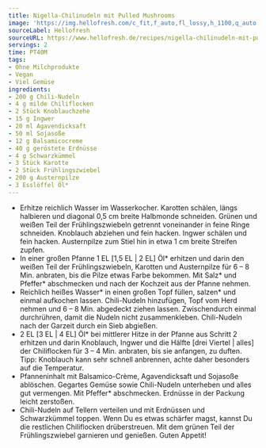 ```yaml
---
title: Nigella-Chilinudeln mit Pulled Mushrooms
image: 'https://img.hellofresh.com/c_fit,f_auto,fl_lossy,h_1100,q_auto,w_2600/hellofresh_s3/image/nigella-chilinudeln-mit-pulled-mushrooms-1c0de9fc.jpg'
sourceLabel: Hellofresh
sourceURL: https://www.hellofresh.de/recipes/nigella-chilinudeln-mit-pulled-mushrooms-630cb6f1092f1e17fa00a91e
servings: 2
time: PT40M
tags:
- Ohne Milchprodukte
- Vegan
- Viel Gemüse
ingredients:
- 200 g Chili-Nudeln
- 4 g milde Chiliflocken
- 2 Stück Knoblauchzehe
- 15 g Ingwer
- 20 ml Agavendicksaft
- 50 ml Sojasoße
- 12 g Balsamicocreme
- 40 g geröstete Erdnüsse
- 4 g Schwarzkümmel
- 3 Stück Karotte
- 2 Stück Frühlingszwiebel
- 200 g Austernpilze
- 3 Esslöffel Öl*
---
```


- Erhitze reichlich Wasser im Wasserkocher.  Karotten schälen, längs halbieren und diagonal 0,5 cm breite Halbmonde schneiden.  Grünen und weißen Teil der Frühlingszwiebeln getrennt voneinander in feine Ringe schneiden.  Knoblauch abziehen und fein hacken.  Ingwer schälen und fein hacken.  Austernpilze zum Stiel hin in etwa 1 cm breite Streifen zupfen.
- In einer großen Pfanne 1 EL [1,5 EL | 2 EL] Öl\* erhitzen und darin den weißen Teil der Frühlingszwiebeln, Karotten und Austernpilze für 6 – 8 Min. anbraten, bis die Pilze etwas Farbe bekommen. Mit Salz\* und Pfeffer\* abschmecken und nach der Kochzeit aus der Pfanne nehmen.
- Reichlich heißes Wasser\* in einen großen Topf füllen, salzen\* und einmal aufkochen lassen. Chili-Nudeln hinzufügen, Topf vom Herd nehmen und 6 – 8 Min. abgedeckt ziehen lassen. Zwischendurch einmal durchrühren, damit die Nudeln nicht zusammenkleben. Chili-Nudeln nach der Garzeit durch ein Sieb abgießen.
- 2 EL [3 EL | 4 EL] Öl\* bei mittlerer Hitze in der Pfanne aus Schritt 2 erhitzen und darin Knoblauch, Ingwer und die Hälfte [drei Viertel | alles] der Chiliflocken für 3 – 4 Min. anbraten, bis sie anfangen, zu duften.  Tipp: Knoblauch kann sehr schnell anbrennen, achte daher besonders auf die Temperatur.
- Pfanneninhalt mit Balsamico-Crème, Agavendicksaft und Sojasoße ablöschen. Gegartes Gemüse sowie Chili-Nudeln unterheben und alles gut vermengen. Mit Pfeffer\* abschmecken.  Erdnüsse in der Packung leicht zerstoßen.
- Chili-Nudeln auf Tellern verteilen und mit Erdnüssen und Schwarzkümmel toppen. Wenn Du es etwas schärfer magst, kannst Du die restlichen Chiliflocken drüberstreuen. Mit dem grünen Teil der Frühlingszwiebel garnieren und genießen.  Guten Appetit!

